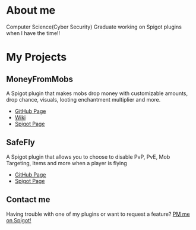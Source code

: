 # About me
Computer Science(Cyber Security) Graduate working on Spigot plugins when I have the time!!

# My Projects
## MoneyFromMobs
A Spigot plugin that makes mobs drop money with customizable amounts, drop chance, visuals, looting enchantment multiplier and more.  
* [GitHub Page](https://github.com/chocolf/MoneyFromMobs)
* [Wiki](https://github.com/chocolf/MoneyFromMobs/wiki)
* [Spigot Page](https://www.spigotmc.org/resources/money-from-mobs-1-12-1-17-1.79137/)
  
## SafeFly
A Spigot plugin that allows you to choose to disable PvP, PvE, Mob Targeting, Items and more when a player is flying  
* [GitHub Page](https://github.com/chocolf/SafeFly)
* [Spigot Page](https://www.spigotmc.org/resources/safe-fly-1-13-1-17-1.86512/)  
  
## Contact me
Having trouble with one of my plugins or want to request a feature? [PM me on Spigot!](https://www.spigotmc.org/conversations/add?to=chocolf)
<!--
**chocolf/chocolf** is a ✨ _special_ ✨ repository because its `README.md` (this file) appears on your GitHub profile.

Here are some ideas to get you started:

- 🔭 I’m currently working on ...
- 🌱 I’m currently learning ...
- 👯 I’m looking to collaborate on ...
- 🤔 I’m looking for help with ...
- 💬 Ask me about ...
- 📫 How to reach me: ...
- 😄 Pronouns: ...
- ⚡ Fun fact: ...
-->
